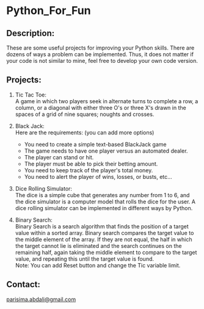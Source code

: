 # Python_For_Fun
## Description:
These are some useful projects for improving your Python skills. There are dozens of ways a problem can be implemented. Thus, it does not matter if your code is not similar to mine, feel free to develop your own code version.  

## Projects:
1. Tic Tac Toe: <br>
A game in which two players seek in alternate turns to complete a row, a column, or a diagonal with either three O's or three X's drawn in the spaces of a grid of nine squares; noughts and crosses.
2. Black Jack: <br>
Here are the requirements: (you can add more options)
   * You need to create a simple text-based BlackJack game
   * The game needs to have one player versus an automated dealer.
   * The player can stand or hit.
   * The player must be able to pick their betting amount.
   * You need to keep track of the player's total money.
   * You need to alert the player of wins, losses, or busts, etc...

3. Dice Rolling Simulator: <br>
The dice is a simple cube that generates any number from 1 to 6, and the dice simulator is a computer model that rolls the dice for the user. A dice rolling simulator can be implemented in different ways by Python.

4. Binary Search: <br>
Binary Search is a search algorithm that finds the position of a target value within a sorted array. Binary search compares the target value to the middle element of the array. If they are not equal, the half in which the target cannot lie is eliminated and the search continues on the remaining half, again taking the middle element to compare to the target value, and repeating this until the target value is found. <br>
Note: You can add Reset button and change the Tic variable limit.

## Contact:
parisima.abdali@gmail.com
